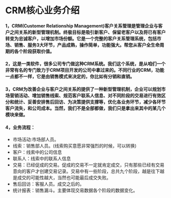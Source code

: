 # CRM核心业务介绍
#### 1，CRM(Customer Relationship Management)客户关系管理是管理企业与客户之间关系的新型管理机制。终极目标是吸引新客户、保留老客户以及将已有客户转变为忠诚客户，以增加市场份额。它是一个完整的客户关系管理系统，包括市场、销售、服务3大环节，产品成熟，操作简单，功能强大。帮您从客户全生命周期的各个阶段获取价值。

#### 2，这是一类软件，很多公司专门做这种CRM系统。我们这个系统，是从咱们一个非常有名的专门致力于CRM项目开发的公司中拿过来的。不同行业的CRM，功能一点都不一样，它是由销售模式来决定的，你比如有分销和直销。

#### 3，CRM为改善企业与客户之间关系的提供了一种新型管理机制，企业可以规划市场营销活动、增加销售线索、规范客户联系人信息、对不同阶段的交易进行有效区分和统计、妥善安排售后回访、为决策提供支撑等，优化各业务环节，减少各环节客户流失，和公司成本。当然，我们不是全部都做，我们只是拿出来其中的某几个模块来做。

#### 4，业务流程：
- 市场活动:市场部人员。
- 线索：销售部人员。(线索购买意愿非常强烈的时候，可以转换)
- 客户：线索中的公司信息
- 联系人：线索中的联系人信息
- 交易：已经促成的交易。促成的交易不一定就肯定成交，只有那些已经有交易意向的客户才创建交易记录。交易中有一些阶段，总共九个阶段，越是往下越是成交的可能性越大，当然也可能最后成交失败。
- 售后回访：客服人员。成交之后的。
- 统计报表：销售漏斗。主要体现交易数据各个阶段的数据变化。
